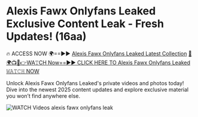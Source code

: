 # Alexis Fawx Onlyfans Leaked Exclusive Content Leak - Fresh Updates! (16aa)

🔥 ACCESS NOW 🌍==►► <a href="https://tinyurl.com/3fjeunct" rel="nofollow">Alexis Fawx Onlyfans Leaked Latest Collection</a></h3>
[🔴🌍📺📱👉WA𝚃CH Now==►► CLICK HERE TO Alexis Fawx Onlyfans Leaked 𝚆𝙰𝚃𝙲𝙷 NOW](https://tinyurl.com/3fjeunct)

Unlock Alexis Fawx Onlyfans Leaked's private videos and photos today! Dive into the newest 2025 content updates and explore exclusive material you won’t find anywhere else.


<a href="https://tinyurl.com/3fjeunct" rel="nofollow" data-target="animated-image.originalLink"><img src="https://camo.githubusercontent.com/8a4f000d20f83aca3bf7ec5f350d767afa0574a8a352519fd8cfa583a6f93a33/68747470733a2f2f692e696d6775722e636f6d2f644a486b345a712e676966" alt="WATCH Videos" data-canonical-src="https://i.imgur.com/dJHk4Zq.gif" style="max-width: 100%; display: inline-block;" data-target="animated-image.originalImage"></a>
alexis fawx onlyfans leak